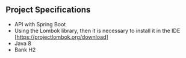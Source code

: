 ## Project Specifications

* API with Spring Boot
* Using the Lombok library, then it is necessary to install it in the IDE [https://projectlombok.org/download]
* Java 8
* Bank H2